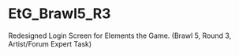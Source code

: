 # EtG_Brawl5_R3
Redesigned Login Screen for Elements the Game. (Brawl 5, Round 3, Artist/Forum Expert Task)
